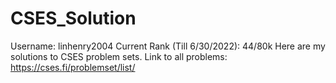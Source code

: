# CSES_Solution
Username: linhenry2004
Current Rank (Till 6/30/2022): 44/80k
Here are my solutions to CSES problem sets.
Link to all problems: https://cses.fi/problemset/list/
